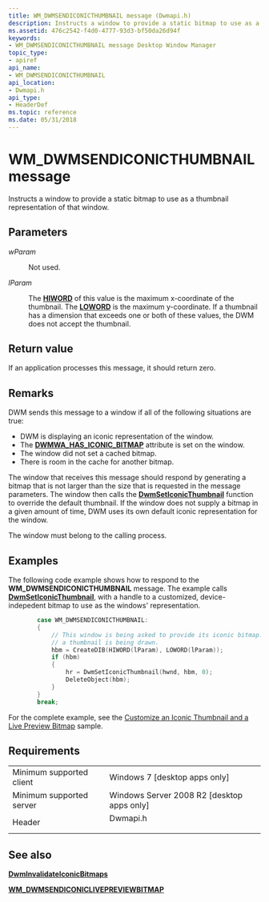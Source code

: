 ```yaml
---
title: WM_DWMSENDICONICTHUMBNAIL message (Dwmapi.h)
description: Instructs a window to provide a static bitmap to use as a thumbnail representation of that window.
ms.assetid: 476c2542-f4d0-4777-93d3-bf50da26d94f
keywords:
- WM_DWMSENDICONICTHUMBNAIL message Desktop Window Manager
topic_type:
- apiref
api_name:
- WM_DWMSENDICONICTHUMBNAIL
api_location:
- Dwmapi.h
api_type:
- HeaderDef
ms.topic: reference
ms.date: 05/31/2018
---
```


# WM\_DWMSENDICONICTHUMBNAIL message

Instructs a window to provide a static bitmap to use as a thumbnail representation of that window.

## Parameters

<dl> <dt>

*wParam* 
</dt> <dd>

Not used.

</dd> <dt>

*lParam* 
</dt> <dd>

The [**HIWORD**](/previous-versions/windows/desktop/legacy/ms632657(v=vs.85)) of this value is the maximum x-coordinate of the thumbnail. The [**LOWORD**](/previous-versions/windows/desktop/legacy/ms632659(v=vs.85)) is the maximum y-coordinate. If a thumbnail has a dimension that exceeds one or both of these values, the DWM does not accept the thumbnail.

</dd> </dl>

## Return value

If an application processes this message, it should return zero.

## Remarks

DWM sends this message to a window if all of the following situations are true:

-   DWM is displaying an iconic representation of the window.
-   The [**DWMWA\_HAS\_ICONIC\_BITMAP**](/windows/desktop/api/Dwmapi/ne-dwmapi-dwmwindowattribute) attribute is set on the window.
-   The window did not set a cached bitmap.
-   There is room in the cache for another bitmap.

The window that receives this message should respond by generating a bitmap that is not larger than the size that is requested in the message parameters. The window then calls the [**DwmSetIconicThumbnail**](/windows/desktop/api/Dwmapi/nf-dwmapi-dwmseticonicthumbnail) function to override the default thumbnail. If the window does not supply a bitmap in a given amount of time, DWM uses its own default iconic representation for the window.

The window must belong to the calling process.

## Examples

The following code example shows how to respond to the **WM\_DWMSENDICONICTHUMBNAIL** message. The example calls [**DwmSetIconicThumbnail**](/windows/desktop/api/Dwmapi/nf-dwmapi-dwmseticonicthumbnail), with a handle to a customized, device-indepedent bitmap to use as the windows' representation.


```C++
        case WM_DWMSENDICONICTHUMBNAIL:
        {    
            // This window is being asked to provide its iconic bitmap. This indicates
            // a thumbnail is being drawn.
            hbm = CreateDIB(HIWORD(lParam), LOWORD(lParam)); 
            if (hbm)
            {
                hr = DwmSetIconicThumbnail(hwnd, hbm, 0);
                DeleteObject(hbm);
            }
        }
        break;
```



For the complete example, see the [Customize an Iconic Thumbnail and a Live Preview Bitmap](dwm-sample-customizethumbnail.md) sample.

## Requirements



|                                     |                                                                                     |
|-------------------------------------|-------------------------------------------------------------------------------------|
| Minimum supported client<br/> | Windows 7 \[desktop apps only\]<br/>                                          |
| Minimum supported server<br/> | Windows Server 2008 R2 \[desktop apps only\]<br/>                             |
| Header<br/>                   | <dl> <dt>Dwmapi.h</dt> </dl> |



## See also

<dl> <dt>

[**DwmInvalidateIconicBitmaps**](/windows/desktop/api/Dwmapi/nf-dwmapi-dwminvalidateiconicbitmaps)
</dt> <dt>

[**WM\_DWMSENDICONICLIVEPREVIEWBITMAP**](wm-dwmsendiconiclivepreviewbitmap.md)
</dt> </dl>

 

